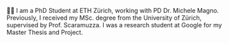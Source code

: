 
👋🏻 I am a PhD Student at ETH Zürich, working with PD Dr. Michele Magno. Previously, I received my MSc. degree from the University of Zürich, supervised by Prof. Scaramuzza. I was a research student at Google for my Master Thesis and Project.
